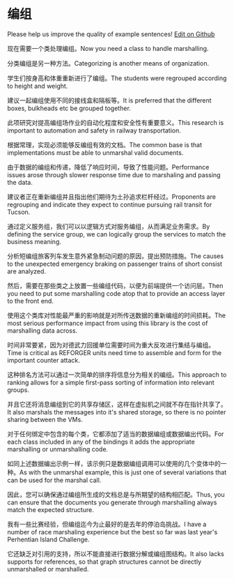 # 编组

Please help us improve the quality of example sentences! [Edit on Github](https://github.com/jiyushe/jiyu-example-sentence-source/blob/main/chinese/bianzu.md)

<p><span class="chinese">现在需要一个类处理编组。</span><span class="english">Now you need a class to handle marshalling.</span></p>

<p><span class="chinese">分类编组是另一种方法。</span><span class="english">Categorizing is another means of organization.</span></p>

<p><span class="chinese">学生们按身高和体重重新进行了编组。</span><span class="english">The students were regrouped according to height and weight.</span></p>

<p><span class="chinese">建议一起编组使用不同的接线盒和隔板等。</span><span class="english">It is preferred that the different boxes, bulkheads etc be grouped together.</span></p>

<p><span class="chinese">此项研究对提高编组场作业的自动化程度和安全性有重要意义。</span><span class="english">This research is important to automation and safety in railway transportation.</span></p>

<p><span class="chinese">根据常理，实现必须能够反编组有效的文档。</span><span class="english">The common base is that implementations must be able to unmarshal valid documents.</span></p>

<p><span class="chinese">由于数据的编组和传递，降低了响应时间，导致了性能问题。</span><span class="english">Performance issues arose through slower response time due to marshaling and passing the data.</span></p>

<p><span class="chinese">建议者正在重新编组并且指出他们期待为土孙追求栏杆经过。</span><span class="english">Proponents are regrouping and indicate they expect to continue pursuing rail transit for Tucson.</span></p>

<p><span class="chinese">通过定义服务组，我们可以以逻辑方式对服务编组，从而满足业务需求。</span><span class="english">By defining the service group, we can logically group the services to match the business meaning.</span></p>

<p><span class="chinese">分析短编组旅客列车发生意外紧急制动问题的原因，提出预防措施。</span><span class="english">The causes to the unexpected emergency braking on passenger trains of short consist are analyzed.</span></p>

<p><span class="chinese">然后，需要在那些类之上放置一些编组代码，以便为前端提供一个访问层。</span><span class="english">Then you need to put some marshalling code atop that to provide an access layer to the front end.</span></p>

<p><span class="chinese">使用这个类库对性能最严重的影响就是对所传送数据的重新编组的时间损耗。</span><span class="english">The most serious performance impact from using this library is the cost of marshalling data across.</span></p>

<p><span class="chinese">时间非常要紧，因为对德武力回援单位需要时间为重大反攻进行集结与编组。</span><span class="english">Time is critical as REFORGER units need time to assemble and form for the important counter attack.</span></p>

<p><span class="chinese">这种排名方法可以通过一次简单的排序将信息分为相关的编组。</span><span class="english">This approach to ranking allows for a simple first-pass sorting of information into relevant groups.</span></p>

<p><span class="chinese">并且它还将消息编组到它的共享存储区，这样在虚拟机之间就不存在指针共享了。</span><span class="english">It also marshals the messages into it's shared storage, so there is no pointer sharing between the VMs.</span></p>

<p><span class="chinese">对于任何绑定中包含的每个类，它都添加了适当的数据编组或数据编出代码。</span><span class="english">For each class included in any of the bindings it adds the appropriate marshalling or unmarshalling code.</span></p>

<p><span class="chinese">如同上述数据编出示例一样，该示例只是数据编组调用可以使用的几个变体中的一种。</span><span class="english">As with the unmarshal example, this is just one of several variations that can be used for the marshal call.</span></p>

<p><span class="chinese">因此，您可以确保通过编组所生成的文档总是与所期望的结构相匹配。</span><span class="english">Thus, you can ensure that the documents you generate through marshalling always match the expected structure.</span></p>

<p><span class="chinese">我有一些比赛经验，但编组迄今为止最好的是去年的停泊岛挑战。</span><span class="english">I have a number of race marshaling experience but the best so far was last year's Perhentian Island Challenge.</span></p>

<p><span class="chinese">它还缺乏对引用的支持，所以不能直接进行数据分解或编组图结构。</span><span class="english">It also lacks supports for references, so that graph structures cannot be directly unmarshalled or marshalled.</span></p>

